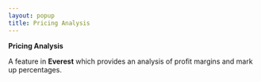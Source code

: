 ```yaml
---
layout: popup
title: Pricing Analysis
---
```



**Pricing Analysis**


A feature in **Everest** which provides an analysis of profit margins and mark up percentages.
